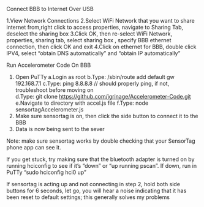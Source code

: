 Connect BBB to Internet Over USB

1.View Network Connections
2.Select WiFi Network that you want to share internet from,right click to access properties, navigate to Sharing Tab, deselect the sharing box
3.Click OK, then re-select WiFi Network, properties, sharing tab, select sharing box , specify BBB ethernet connection, then click OK and exit
4.Click on ethernet for BBB, double click IPV4, select “obtain DNS automatically” and “obtain IP automatically”


Run Accelerometer Code On BBB

1. Open PuTTy
   a.Login as root
   b.Type: /sbin/route add default gw 192.168.7.1
   c.Type: ping 8.8.8.8  // should properly ping, if not, troubleshoot before moving on   
   d.Type: git clone https://github.com/jgrinage/Accelerometer-Code.git
   e.Navigate to directory with accel.js file
   f.Type: node sensortagAccelerometer.js
2. Make sure sensortag is on, then click the side button to connect it to the BBB
3. Data is now being sent to the sever


Note: make sure sensortag works by double checking that your SensorTag phone app can see it.

If you get stuck, try making sure that the bluetooth adapter is turned on by running hciconfig to see if it’s “down” or “up running pscan”. If down, run in PuTTy “sudo hciconfig hci0 up”

If sensortag is acting up and not connecting in step 2, hold both side buttons for 6 seconds, let go, you will hear a noise indicating that it has been reset to default settings; this generally solves my problems

